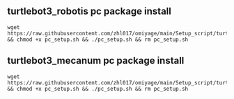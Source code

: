 
## turtlebot3_robotis pc package install
```
wget https://raw.githubusercontent.com/zhl017/omiyage/main/Setup_script/turtlebot3_robotis/pc_setup.sh && chmod +x pc_setup.sh && ./pc_setup.sh && rm pc_setup.sh
```

## turtlebot3_mecanum pc package install
```
wget https://raw.githubusercontent.com/zhl017/omiyage/main/Setup_script/turtlebot3_mecanum/pc_setup.sh && chmod +x pc_setup.sh && ./pc_setup.sh && rm pc_setup.sh
```
